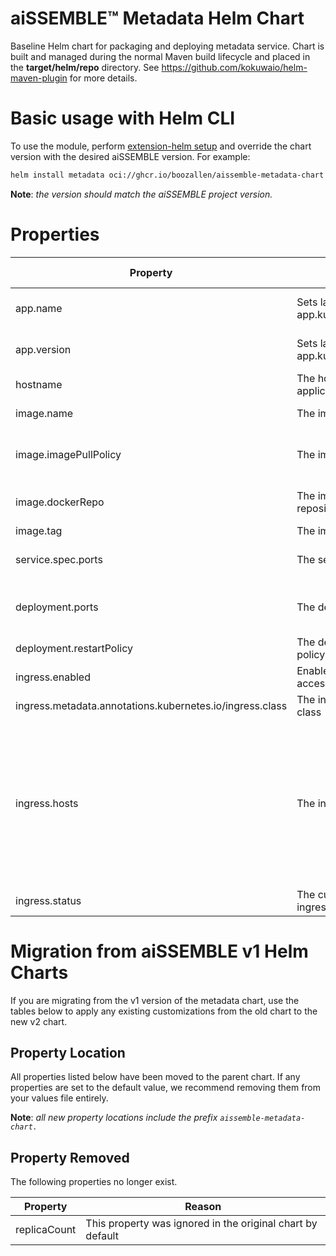 # aiSSEMBLE&trade; Metadata Helm Chart
Baseline Helm chart for packaging and deploying metadata service. Chart is built and managed during the normal Maven build lifecycle and placed in the **target/helm/repo** directory. See https://github.com/kokuwaio/helm-maven-plugin for more details. 

# Basic usage with Helm CLI
To use the module, perform [extension-helm setup](../README.md#leveraging-extensions-helm) and override the chart version with the desired aiSSEMBLE version. For example:
```bash
helm install metadata oci://ghcr.io/boozallen/aissemble-metadata-chart --version <AISSEMBLE-VERSION>
```
**Note**: *the version should match the aiSSEMBLE project version.*

# Properties
| Property                                                 | Description                               | Required Override | Default                                                                                                                                                                                                                                                                                                                                                                                                                                          |
|----------------------------------------------------------|-------------------------------------------|-------------------|--------------------------------------------------------------------------------------------------------------------------------------------------------------------------------------------------------------------------------------------------------------------------------------------------------------------------------------------------------------------------------------------------------------------------------------------------|
| app.name                                                 | Sets label for app.kubernetes.io/name     | No                | Chart.Name (aissemble-metadata-chart)                                                                                                                                                                                                                                                                                                                                                                                                            |
| app.version                                              | Sets label for app.kubernetes.io/version  | No                | Chart.AppVersion (aiSSEMBLE project version)                                                                                                                                                                                                                                                                                                                                                                                                     |
| hostname                                                 | The hostname for the application          | No                | metadata                                                                                                                                                                                                                                                                                                                                                                                                                                         |
| image.name                                               | The image name                            | No                | boozallen/aissemble-metadata                                                                                                                                                                                                                                                                                                                                                                                                                     |
| image.imagePullPolicy                                    | The image pull policy                     | No                | Always (ensures local docker image is pulled, rather than from Nexus repo)                                                                                                                                                                                                                                                                                                                                                                       |
| image.dockerRepo                                         | The image docker repository               | No                | NB: OSS: update with aissemble docker repository                                                                                                                                                                                                                                                                                                                                                                                                 |
| image.tag                                                | The image tag                             | No                | Chart.AppVersion                                                                                                                                                                                                                                                                                                                                                                                                                                 |
| service.spec.ports                                       | The service spec ports                    | No                | - name: rest-api <br/>&emsp;&emsp;port: 8082 <br/>&emsp;&emsp;targetPort: 8080                                                                                                                                                                                                                                                                                                                                                                   |
| deployment.ports                                         | The deployment ports                      | No                | - name: http-1 <br/>&emsp;&emsp;containerPort: 8080 <br/>&emsp;&emsp;protocol: TCP                                                                                                                                                                                                                                                                                                                                                               |
| deployment.restartPolicy                                 | The deployment restart policy             | No                | Always                                                                                                                                                                                                                                                                                                                                                                                                                                           |
| ingress.enabled                                          | Enable the external access to the service | No                | true                                                                                                                                                                                                                                                                                                                                                                                                                                             |
| ingress.metadata.annotations.kubernetes.io/ingress.class | The ingress controller class              | No                | nginx                                                                                                                                                                                                                                                                                                                                                                                                                                            |
| ingress.hosts                                            | The ingress hosts                         | No                | - host: metadata-ai.boozallen.github.io <br/>&emsp;&emsp;paths:<br/>&emsp;&emsp;- path:&emsp;&emsp;/<br/>&emsp;&emsp;&emsp;&emsp;pathType: Prefix<br/>&emsp;&emsp;&emsp;&emsp;backend:<br/>&emsp;&emsp;&emsp;&emsp;&emsp;&emsp;service:<br/>&emsp;&emsp;&emsp;&emsp;&emsp;&emsp;&emsp;&emsp;name: metadata<br/>&emsp;&emsp;&emsp;&emsp;&emsp;&emsp;&emsp;&emsp;port:<br/>&emsp;&emsp;&emsp;&emsp;&emsp;&emsp;&emsp;&emsp;&emsp;&emsp;number:8082 |
| ingress.status                                           | The current state of the ingress          | No                | 10.192.83.167                                                                                                                                                                                                                                                                                                                                                                                                                                    |

# Migration from aiSSEMBLE v1 Helm Charts
If you are migrating from the v1 version of the metadata chart, use the tables below to apply any existing customizations from the old chart to the new v2 chart.

## Property Location
All properties listed below have been moved to the parent chart. If any properties are set to the default value, we recommend removing them from your values file entirely.

**Note**: *all new property locations include the prefix `aissemble-metadata-chart.`*

## Property Removed
The following properties no longer exist.

| Property                                   | Reason                                                          |                                                                                                                                                                       
|--------------------------------------------|-----------------------------------------------------------------|
| replicaCount                               | This property was ignored in the original chart by default      | 

